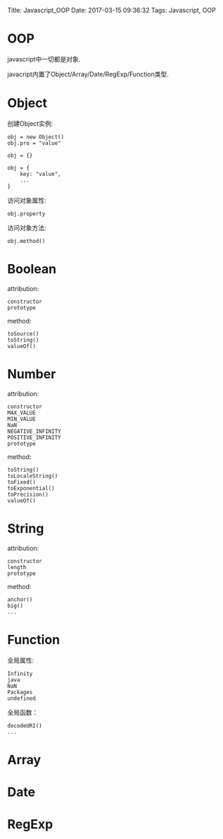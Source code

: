 Title: Javascript_OOP
Date: 2017-03-15 09:36:32
Tags: Javascript, OOP



# OOP

javascript中一切都是对象.

javacript内置了Object/Array/Date/RegExp/Function类型.

# Object

创建Object实例:

    obj = new Object()
    obj.pro = "value"

    obj = {}

    obj = {
        key: "value",
        ...
    }

访问对象属性:

    obj.property

访问对象方法:

    obj.method()

# Boolean

attribution:

    constructor
    prototype

method:

    toSource()
    toString()
    valueOf()

# Number

attribution:

    constructor
    MAX_VALUE
    MIN_VALUE
    NaN
    NEGATIVE_INFINITY
    POSITIVE_INFINITY
    prototype

method:

    toString()
    toLocaleString()
    toFixed()
    toExponential()
    toPrecision()
    valueOf()

# String

attribution:

    constructor
    length
    prototype

method:

    anchor()
    big()
    ...

# Function

全局属性:

    Infinity
    java
    NaN
    Packages
    undefined

全局函数：

    decodeURI()
    ...

# Array

# Date

# RegExp

